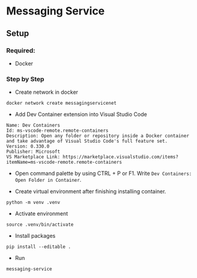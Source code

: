 # Messaging Service

## Setup

### Required:

- Docker

### Step by Step

- Create network in docker

```
docker network create messagingservicenet
```

- Add Dev Container extension into Visual Studio Code

```
Name: Dev Containers
Id: ms-vscode-remote.remote-containers
Description: Open any folder or repository inside a Docker container and take advantage of Visual Studio Code's full feature set.
Version: 0.330.0
Publisher: Microsoft
VS Marketplace Link: https://marketplace.visualstudio.com/items?itemName=ms-vscode-remote.remote-containers
```

- Open command palette by using CTRL + P or F1. Write `Dev Containers: Open Folder in Container`.

- Create virtual environment after finishing installing container.

```
python -m venv .venv
```

- Activate environment

```
source .venv/bin/activate
```

- Install packages

```
pip install --editable .
```

- Run

```
messaging-service
```